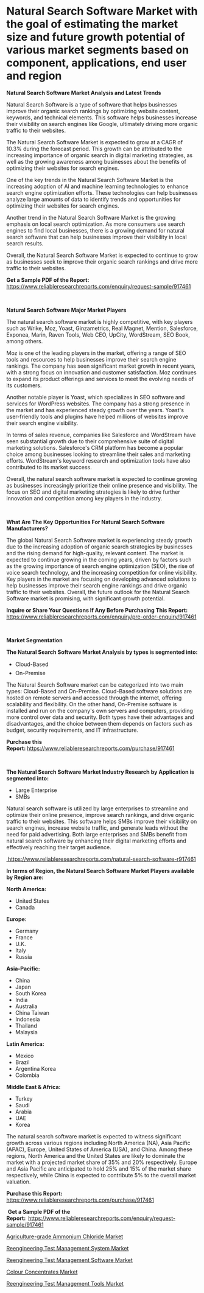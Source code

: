 <p><h1>Natural Search Software Market with the goal of estimating the market size and future growth potential of various market segments based on component, applications, end user and region</h1></p><p><strong>Natural Search Software Market Analysis and Latest Trends</strong></p>
<p><p>Natural Search Software is a type of software that helps businesses improve their organic search rankings by optimizing website content, keywords, and technical elements. This software helps businesses increase their visibility on search engines like Google, ultimately driving more organic traffic to their websites.</p><p>The Natural Search Software Market is expected to grow at a CAGR of 10.3% during the forecast period. This growth can be attributed to the increasing importance of organic search in digital marketing strategies, as well as the growing awareness among businesses about the benefits of optimizing their websites for search engines.</p><p>One of the key trends in the Natural Search Software Market is the increasing adoption of AI and machine learning technologies to enhance search engine optimization efforts. These technologies can help businesses analyze large amounts of data to identify trends and opportunities for optimizing their websites for search engines.</p><p>Another trend in the Natural Search Software Market is the growing emphasis on local search optimization. As more consumers use search engines to find local businesses, there is a growing demand for natural search software that can help businesses improve their visibility in local search results.</p><p>Overall, the Natural Search Software Market is expected to continue to grow as businesses seek to improve their organic search rankings and drive more traffic to their websites.</p></p>
<p><strong>Get a Sample PDF of the Report:&nbsp;</strong> <a href="https://www.reliableresearchreports.com/enquiry/request-sample/917461">https://www.reliableresearchreports.com/enquiry/request-sample/917461</a></p>
<p>&nbsp;</p>
<p><strong>Natural Search Software Major Market Players</strong></p>
<p><p>The natural search software market is highly competitive, with key players such as Wrike, Moz, Yoast, Ginzametrics, Real Magnet, Mention, Salesforce, Exponea, Marin, Raven Tools, Web CEO, UpCity, WordStream, SEO Book, among others. </p><p>Moz is one of the leading players in the market, offering a range of SEO tools and resources to help businesses improve their search engine rankings. The company has seen significant market growth in recent years, with a strong focus on innovation and customer satisfaction. Moz continues to expand its product offerings and services to meet the evolving needs of its customers. </p><p>Another notable player is Yoast, which specializes in SEO software and services for WordPress websites. The company has a strong presence in the market and has experienced steady growth over the years. Yoast's user-friendly tools and plugins have helped millions of websites improve their search engine visibility.</p><p>In terms of sales revenue, companies like Salesforce and WordStream have seen substantial growth due to their comprehensive suite of digital marketing solutions. Salesforce's CRM platform has become a popular choice among businesses looking to streamline their sales and marketing efforts. WordStream's keyword research and optimization tools have also contributed to its market success.</p><p>Overall, the natural search software market is expected to continue growing as businesses increasingly prioritize their online presence and visibility. The focus on SEO and digital marketing strategies is likely to drive further innovation and competition among key players in the industry.</p></p>
<p>&nbsp;</p>
<p><strong>What Are The Key Opportunities For Natural Search Software Manufacturers?</strong></p>
<p><p>The global Natural Search Software market is experiencing steady growth due to the increasing adoption of organic search strategies by businesses and the rising demand for high-quality, relevant content. The market is expected to continue growing in the coming years, driven by factors such as the growing importance of search engine optimization (SEO), the rise of voice search technology, and the increasing competition for online visibility. Key players in the market are focusing on developing advanced solutions to help businesses improve their search engine rankings and drive organic traffic to their websites. Overall, the future outlook for the Natural Search Software market is promising, with significant growth potential.</p></p>
<p><strong>Inquire or Share Your Questions If Any Before Purchasing This Report:</strong> <a href="https://www.reliableresearchreports.com/enquiry/pre-order-enquiry/917461">https://www.reliableresearchreports.com/enquiry/pre-order-enquiry/917461</a></p>
<p>&nbsp;</p>
<p><strong>Market Segmentation</strong></p>
<p><strong>The Natural Search Software Market Analysis by types is segmented into:</strong></p>
<p><ul><li>Cloud-Based</li><li>On-Premise</li></ul></p>
<p><p>The Natural Search Software market can be categorized into two main types: Cloud-Based and On-Premise. Cloud-Based software solutions are hosted on remote servers and accessed through the internet, offering scalability and flexibility. On the other hand, On-Premise software is installed and run on the company's own servers and computers, providing more control over data and security. Both types have their advantages and disadvantages, and the choice between them depends on factors such as budget, security requirements, and IT infrastructure.</p></p>
<p><strong>Purchase this Report:&nbsp;</strong><a href="https://www.reliableresearchreports.com/purchase/917461">https://www.reliableresearchreports.com/purchase/917461</a></p>
<p>&nbsp;</p>
<p><strong>The Natural Search Software Market Industry Research by Application is segmented into:</strong></p>
<p><ul><li>Large Enterprise</li><li>SMBs</li></ul></p>
<p><p>Natural search software is utilized by large enterprises to streamline and optimize their online presence, improve search rankings, and drive organic traffic to their websites. This software helps SMBs improve their visibility on search engines, increase website traffic, and generate leads without the need for paid advertising. Both large enterprises and SMBs benefit from natural search software by enhancing their digital marketing efforts and effectively reaching their target audience.</p></p>
<p><a href="https://www.reliableresearchreports.com/natural-search-software-r917461">&nbsp;https://www.reliableresearchreports.com/natural-search-software-r917461</a></p>
<p><strong>In terms of Region, the Natural Search Software Market Players available by Region are:</strong></p>
<p>
    <p> <strong> North America: </strong>
        <ul>
            <li>United States</li>
            <li>Canada</li>
        </ul>
        </p> 
    <p> <strong> Europe: </strong>
        <ul>
            <li>Germany</li>
            <li>France</li>
            <li>U.K.</li>
            <li>Italy</li>
            <li>Russia</li>
        </ul>
        </p> 
    <p> <strong> Asia-Pacific: </strong>
        <ul>
            <li>China</li>
            <li>Japan</li>
            <li>South Korea</li>
            <li>India</li>
            <li>Australia</li>
            <li>China Taiwan</li>
            <li>Indonesia</li>
            <li>Thailand</li>
            <li>Malaysia</li>
        </ul>
        </p> 
    <p> <strong> Latin America: </strong>
        <ul>
            <li>Mexico</li>
            <li>Brazil</li>
            <li>Argentina Korea</li>
            <li>Colombia</li>
        </ul>
        </p> 
    <p> <strong> Middle East & Africa: </strong>
        <ul>
            <li>Turkey</li>
            <li>Saudi</li>
            <li>Arabia</li>
            <li>UAE</li>
            <li>Korea</li>
        </ul>
    </p>
    </p>
<p><p>The natural search software market is expected to witness significant growth across various regions including North America (NA), Asia Pacific (APAC), Europe, United States of America (USA), and China. Among these regions, North America and the United States are likely to dominate the market with a projected market share of 35% and 20% respectively. Europe and Asia Pacific are anticipated to hold 25% and 15% of the market share respectively, while China is expected to contribute 5% to the overall market valuation.</p></p>
<p><strong>Purchase this Report: </strong><a href="https://www.reliableresearchreports.com/purchase/917461">https://www.reliableresearchreports.com/purchase/917461</a></p>
<p>&nbsp;<strong>Get a Sample PDF of the Report:&nbsp;&nbsp;</strong><a href="https://www.reliableresearchreports.com/enquiry/request-sample/917461">https://www.reliableresearchreports.com/enquiry/request-sample/917461</a></p>
<p><strong></strong></p>
<p><p><a href="https://www.linkedin.com/pulse/global-agriculture-grade-ammonium-chloride-market-size-share-iytvf?trackingId=QEtauHI%2BR%2Fa%2FqV8M9FvrkA%3D%3D">Agriculture-grade Ammonium Chloride Market</a></p><p><a href="https://github.com/carolinehamilton5656/Market-Research-Report-List-1/blob/main/reengineering-test-management-system-market.md">Reengineering Test Management System Market</a></p><p><a href="https://github.com/adriannay56456/Market-Research-Report-List-1/blob/main/reengineering-test-management-software-market.md">Reengineering Test Management Software Market</a></p><p><a href="https://www.linkedin.com/pulse/colour-concentrates-market-forecasts-trends-impact-analysis-2024-z6vnf?trackingId=ysmgZrjGSOOPLK1GJmb6aQ%3D%3D">Colour Concentrates Market</a></p><p><a href="https://github.com/cobainhalbaru1/Market-Research-Report-List-1/blob/main/reengineering-test-management-tools-market.md">Reengineering Test Management Tools Market</a></p></p>